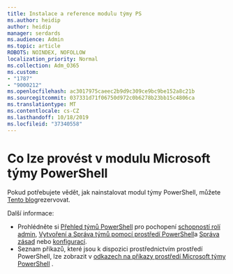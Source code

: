 ```yaml
---
title: Instalace a reference modulu týmy PS
ms.author: heidip
author: heidip
manager: serdards
ms.audience: Admin
ms.topic: article
ROBOTS: NOINDEX, NOFOLLOW
localization_priority: Normal
ms.collection: Adm_O365
ms.custom:
- "1787"
- "9000212"
ms.openlocfilehash: ac3017975caeec2b9d9c309ce9bc9be152a8c21b
ms.sourcegitcommit: 037331d71f06750d972c0b6278b23bb15c4806ca
ms.translationtype: MT
ms.contentlocale: cs-CZ
ms.lasthandoff: 10/18/2019
ms.locfileid: "37340558"
---
```

# <a name="what-you-can-accomplish-with-microsoft-teams-powershell-module"></a>Co lze provést v modulu Microsoft týmy PowerShell

Pokud potřebujete vědět, jak nainstalovat modul týmy PowerShell, můžete [Tento blog](https://blogs.technet.microsoft.com/skypehybridguy/2017/11/07/microsoft-teams-powershell-support/)rezervovat.

Další informace:

- Prohlédněte si [Přehled týmů PowerShell](https://docs.microsoft.com/MicrosoftTeams/teams-powershell-overview) pro pochopení [schopností rolí admin](https://docs.microsoft.com/MicrosoftTeams/using-admin-roles), [Vytvoření a Správa týmů pomocí prostředí PowerShell](https://docs.microsoft.com/MicrosoftTeams/teams-powershell-overview#creating-and-managing-teams-via-powershell)a [Správa zásad](https://docs.microsoft.com/MicrosoftTeams/teams-powershell-overview#managing-policies-via-powershell) nebo [konfigurací](https://docs.microsoft.com/MicrosoftTeams/teams-powershell-overview#managing-configurations-via-powershell). 
- Seznam příkazů, které jsou k dispozici prostřednictvím prostředí PowerShell, lze zobrazit v [odkazech na příkazy prostředí Microsoft týmy PowerShell](https://docs.microsoft.com/powershell/module/teams/?view=teams-ps) . 
